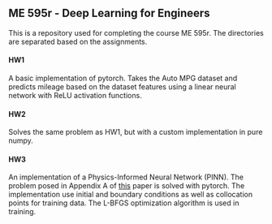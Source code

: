 ## ME 595r - Deep Learning for Engineers

This is a repository used for completing the course ME 595r.
The directories are separated based on the assignments.

#### HW1
A basic implementation of pytorch. Takes the Auto MPG dataset and predicts mileage based on the dataset features using a linear neural network with ReLU activation functions.


#### HW2
Solves the same problem as HW1, but with a custom implementation in pure numpy.


#### HW3
An implementation of a Physics-Informed Neural Network (PINN). The problem posed in Appendix A of [this](https://doi.org/10.1016/j.jcp.2018.10.045) paper is solved with pytorch.
The implementation use initial and boundary conditions as well as collocation points for training data. The L-BFGS optimization algorithm is used in training.

